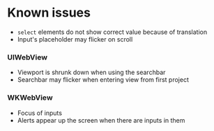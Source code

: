 # Known issues

- `select` elements do not show correct value because of translation
- Input's placeholder may flicker on scroll

### UIWebView
- Viewport is shrunk down when using the searchbar
- Searchbar may flicker when entering view from first project

### WKWebView
- Focus of inputs
- Alerts appear up the screen when there are inputs in them
